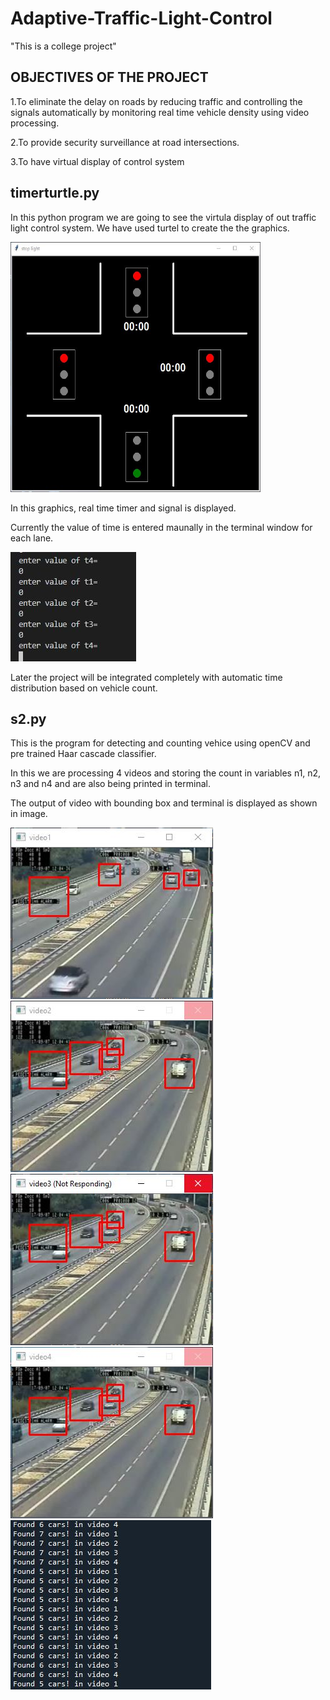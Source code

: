 # Adaptive-Traffic-Light-Control

"This is a college project"

## OBJECTIVES OF THE PROJECT 

1.To eliminate the delay on roads by reducing traffic and controlling the signals automatically by monitoring real time vehicle density using video processing.

2.To provide security surveillance at road intersections.

3.To have virtual display of control system

## timerturtle.py

In this python program we are going to see the virtula display of out traffic light control system. We have used turtel to create the the graphics.

<img src="./Capture.JPG" width="400" height="400">

In this graphics, real time timer and signal is displayed.

Currently the value of time is entered maunally in the terminal window for each lane.

<img src="./dsga.JPG">

Later the project will be integrated completely with automatic time distribution based on vehicle count.

## s2.py

This is the program for detecting and counting vehice using openCV and pre trained Haar cascade classifier.

In this we are  processing 4 videos and storing the count in variables n1, n2, n3 and n4 and are also being printed in terminal.

The output of video with bounding box and terminal is displayed as shown in image.

<img src="./vbdb.JPG"><img src="./dsvdzv.JPG">
<img src="./xzvxcv.JPG"><img src="./xcvxcv.JPG">
<img src="./gnhfg.JPG">
